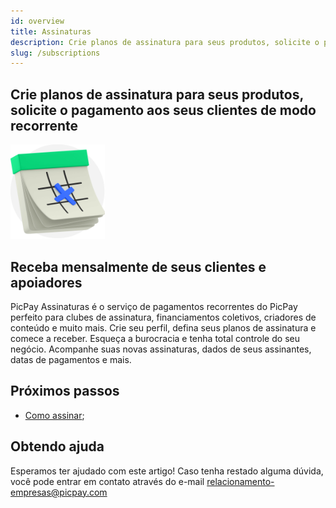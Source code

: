 ```yaml
---
id: overview
title: Assinaturas
description: Crie planos de assinatura para seus produtos, solicite o pagamento aos seus clientes de modo recorrente
slug: /subscriptions
---
```


<div style={{ display: 'flex' }}>
  <div style={{ display: 'flex', flex: '1 1 60%' }}>

## Crie planos de assinatura para seus produtos, solicite o pagamento aos seus clientes de modo recorrente

  </div>
  <div style={{ display: 'flex', flex: '1 2 40%' }}>
    <img src="../../../static/img/icone-banner-assinaturas.png" width="30%"/>
  </div>
</div>

## Receba mensalmente de seus clientes e apoiadores

PicPay Assinaturas é o serviço de pagamentos recorrentes do PicPay perfeito para clubes de assinatura, financiamentos coletivos, criadores de conteúdo e muito mais. Crie seu perfil, defina seus planos de assinatura e comece a receber. Esqueça a burocracia e tenha total controle do seu negócio. Acompanhe suas novas assinaturas, dados de seus assinantes, datas de pagamentos e mais.

## Próximos passos

- [Como assinar](/subscriptions/intro/sign-up);

## Obtendo ajuda

Esperamos ter ajudado com este artigo! Caso tenha restado alguma dúvida, você pode entrar em contato através do e-mail relacionamento-empresas@picpay.com
